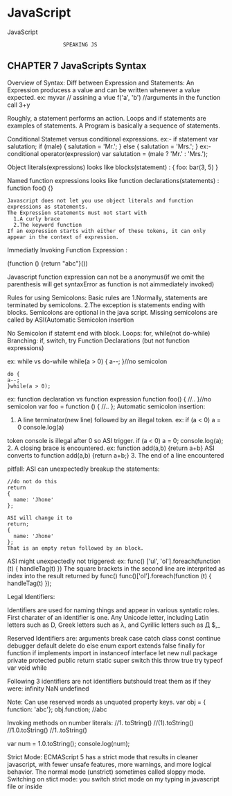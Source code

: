 # JavaScript
JavaScript

                      SPEAKING JS

CHAPTER 7
JavaScripts Syntax
--------------------

Overview of Syntax:
  Diff between Expression and Statements:
    An Expression producess a value and can be written whenever a value expected.
    ex:
      myvar   // assining a vlue
      f('a', 'b') //arguments in the function call
      3+y

   Roughly, a statement performs an action. Loops and if statements are examples of statements.
   A Program is basically a sequence of statements.

  Conditional Statemet versus conditional expressions.
    ex:- if statement
      var salutation;
      if (male) {
        salutation = 'Mr.';
      } else {
        salutation = 'Mrs.';
      }
    ex:- conditional operator(expression)
      var salutation = (male ? 'Mr.' : 'Mrs.');

  Object literals(expressions) looks like blocks(statement) :
    {
      foo: bar(3, 5)
    }

  Named function expressions looks like function declarations(statements) :
    function foo() {}

    Javascript does not let you use object literals and function expressions as statements.
    The Expression statements must not start with
      1.A curly brace
      2.The keyword function
    If an expression starts with either of these tokens, it can only appear in the context of expression.

Immediatly Invoking Function Expression :

(function () {return "abc"}())

Javascript function expression can not be a anonymus(if we omit the parenthesis will get syntaxError as function is not aimmediately invoked)


Rules for using Semicolons:
Basic rules are
1.Normally, statements are terminated by semicolons.
2.The exception is statements ending with blocks.
Semicolons are optional in the java script. Missing semicolons are called by ASI(Automatic Semicolon insertion

No Semicolon if statemt end with block.
  Loops: for, while(not do-while)
  Branching: if, switch, try
  Function Declarations (but not function expressions)

  ex: while vs do-while
    while(a > 0) {
    a--;
    }//no semicolon

    do {
    a--;
    }while(a > 0);
  ex: function declaration vs function expression
    function foo() {
      //..
    }//no semicolon
    var foo = function () {
      //..
    };
Automatic semicolon insertion:

1. A line terminator(new line) followed by an illegal token.
  ex:
  if (a < 0) a = 0
  console.log(a)

  token console is illegal after 0 so ASI trigger.
  if (a < 0) a = 0;
  console.log(a);
2. A closing brace is encountered.
  ex:
  function add(a,b) {return a+b}
  ASI converts to
  function add(a,b) {return a+b;}
3. The end of a line encountered

pitfall:
  ASI can unexpectedly breakup the statements:

    //do not do this
    return
    {
      name: 'Jhone'
    };

    ASI will change it to
    return;
    {
      name: 'Jhone'
    };
    That is an empty retun followed by an block.

  ASI might unexpectedly not triggered:
    ex:
    func()
    ['ul', 'ol'].foreach(function (t) { handleTag(t) })
    The square brackets in the second line are interprited as index into the result returned by func()
    func()['ol'].foreach(function (t) { handleTag(t) });



Legal Identifiers:

  Identifiers are used for naming things and appear in various syntatic roles.
  First charater of an identifier is one.
  Any Unicode letter, including Latin letters such as D, Greek letters such as λ, and Cyrillic letters such as Д
  $,_

  Reserved Identifiers are:
  arguments
  break
  case
  catch
  class
  const
  continue
  debugger
  default
  delete
  do
  else
  enum
  export
  extends
  false
  finally
  for
  function
  if
  implements
  import
  in
  instanceof
  interface
  let
  new
  null
  package
  private
  protected
  public
  return
  static
  super
  switch
  this
  throw
  true
  try
  typeof
  var
  void
  while

Following 3 identifiers are not identifiers butshould treat them as if they were:
  infinity
  NaN
  undefined

  Note: Can use reserved words as unquoted property keys.
    var obj = { function: 'abc'};
    obj.function;
    //abc

Invoking methods on number literals:
  //1. toString()
  //(1).toString()
  //1.0.toString()
  //1..toString()

  var num = 1.0.toString();
  console.log(num);

Strict Mode:
  ECMAScript 5 has a strict mode that results in cleaner javascript, with fewer unsafe features, more warnings, and more logical behavior.
  The normal mode (unstrict) sometimes called sloppy mode.
Switching on stict mode:
  you switch strict mode on my typing in javascript file or inside <script> element.
    'use strict';

    if javascript engins that does not support ECMAScipt 5 will simply ignore.
    Can also switch on strict mode per function
    function foo() {
      'use strict';
      ...
    }

Strict mode recomended with caveat(warnings):
  Enabling strict mode for existing code may break it.
  package with care()

#Functions
